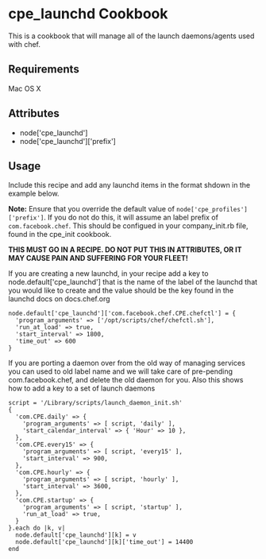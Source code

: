 cpe_launchd Cookbook
=========================
This is a cookbook that will manage all of the launch daemons/agents used with
chef.

Requirements
------------
Mac OS X


Attributes
----------
* node['cpe_launchd']
* node['cpe_launchd']['prefix']

Usage
-----
Include this recipe and add any launchd items in the format shdown in the
example below.

**Note:** Ensure that you override the default value of `node['cpe_profiles']['prefix']`. 
If you do not do this, it will assume an label prefix of `com.facebook.chef`. This
should be configued in your company_init.rb file, found in the cpe_init cookbook.

**THIS MUST GO IN A RECIPE. DO NOT PUT THIS IN ATTRIBUTES, OR IT MAY CAUSE PAIN
AND SUFFERING FOR YOUR FLEET!**

If you are creating a new launchd, in your recipe add a key to
node.default['cpe_launchd'] that is the name of the label of the launchd that
you would like to create and the value should be the key found in the launchd
docs on docs.chef.org

    node.default['cpe_launchd']['com.facebook.chef.CPE.chefctl'] = {
      'program_arguments' => ['/opt/scripts/chef/chefctl.sh'],
      'run_at_load' => true,
      'start_interval' => 1800,
      'time_out' => 600
    }

If you are porting a daemon over from the old way of managing services you can
used to old label name and we will take care of pre-pending com.facebook.chef,
and delete the old daemon for you. Also this shows how to add a key to a set of
launch daemons

    script = '/Library/scripts/launch_daemon_init.sh'
    {
      'com.CPE.daily' => {
        'program_arguments' => [ script, 'daily' ],
        'start_calendar_interval' => { 'Hour' => 10 },
      },
      'com.CPE.every15' => {
        'program_arguments' => [ script, 'every15' ],
        'start_interval' => 900,
      },
      'com.CPE.hourly' => {
        'program_arguments' => [ script, 'hourly' ],
        'start_interval' => 3600,
      },
      'com.CPE.startup' => {
        'program_arguments' => [ script, 'startup' ],
        'run_at_load' => true,
      }
    }.each do |k, v|
      node.default['cpe_launchd'][k] = v
      node.default['cpe_launchd'][k]['time_out'] = 14400
    end
